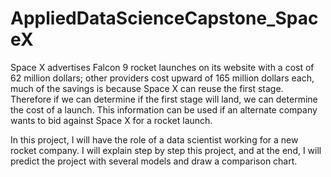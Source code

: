 # AppliedDataScienceCapstone_SpaceX
Space X advertises Falcon 9 rocket launches on its website with a cost of 62 million dollars; other providers cost upward of 165 million dollars each, much of the savings is because Space X can reuse the first stage. Therefore if we can determine if the first stage will land, we can determine the cost of a launch. This information can be used if an alternate company wants to bid against Space X for a rocket launch. 

In this project, I will have the role of a data scientist working for a new rocket company. I will explain step by step this project, and at the end, I will predict the project with several models and draw a comparison chart.
